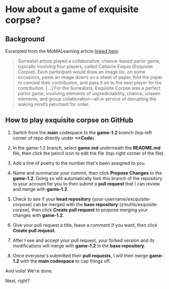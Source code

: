 # How about a game of exquisite corpse?

## Background

Excerpted from the MoMALearning article [linked here](https://www.moma.org/collection/terms/exquisite-corpse): 

>Surrealist artists played a collaborative, chance-based parlor game, typically involving four players, called Cadavre Exquis (Exquisite Corpse). Each participant would draw an image (or, on some occasions, paste an image down) on a sheet of paper, fold the paper to conceal their contribution, and pass it on to the next player for his contribution. [...] For the Surrealists, Exquisite Corpse was a perfect parlor game, involving elements of unpredictability, chance, unseen elements, and group collaboration—all in service of disrupting the waking mind’s penchant for order.

## How to play exquisite corpse on GitHub

1. Switch from the **main** codespace to the **game-1.2** branch (top-left corner of repo directly under **<>Code**)

2. In the game-1.2 branch, select **game.md** underneath the **README.md** file, then click the pencil icon to edit the file (top-right corner of the file).

3. Add a line of poetry to the number that's been assigned to you.

4. Name and summarize your commit, then click **Propose Changes** to the **game-1.2**. Doing so will automatically fork this branch of the repository to your account for you to then submit a **pull request** that I can review and merge with **game-1.2**.

5. Check to see if your **head repository** (your-username/excquisite-corpose) can be merged with the **base repository** (zmuhls/exquisite-corpse), then click **Create pull request** to propose merging your changes with **game-1.2**.

6. Give your pull request a title, leave a comment if you want, then click **Create pull request**. 

7. After I see and accept your pull request, your forked version and its modifications will merge with **game-1.2** in the **base repository**. 

8. Once everyone's submitted their **pull requests**, I will then merge **game-1.2** with the **main codespace** to cap things off. 

And voila! We're done. 

Neat, right?